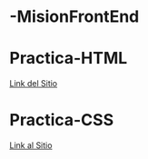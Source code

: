 # -MisionFrontEnd

# Practica-HTML

<a href="https://flores-oz.github.io/Practica-HTML/">Link del Sitio</a>

# Practica-CSS

 <a href="https://flores-oz.github.io/Practica-CSS/">Link al Sitio</a>
